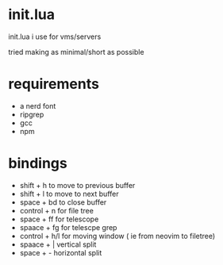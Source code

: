 # init.lua
init.lua i use for vms/servers

tried making as minimal/short as possible

# requirements
- a nerd font
- ripgrep
- gcc
- npm

# bindings

- shift + h to move to previous buffer
- shift + l to move to next buffer
- space + bd to close buffer
- control + n for file tree
- space + ff for telescope
- spaace + fg for telescpe grep
- control + h/l for moving window ( ie from neovim to filetree)
- spaace + | vertical split
- space + - horizontal split
